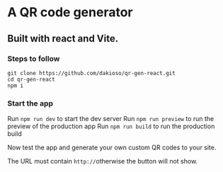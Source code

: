 # A QR code generator 

## Built with react and Vite.

### Steps to follow

```
git clone https://github.com/dakioso/qr-gen-react.git
cd qr-gen-react
npm i

```
### Start the app

Run ```npm run dev``` to start the dev server
Run ```npm run preview``` to run the preview of the production app
Run ```npm run build``` to run the production build

Now test the app and generate your own custom QR codes to your site. 

The URL must contain ```http://```otherwise the button will not show. 
